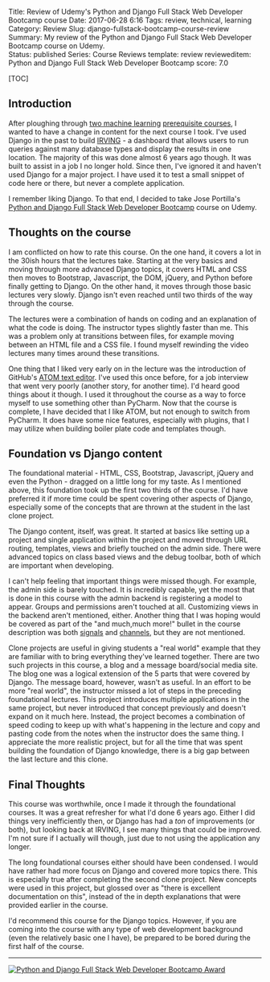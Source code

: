 Title: Review of Udemy's Python and Django Full Stack Web Developer Bootcamp course
Date: 2017-06-28 6:16
Tags: review, technical, learning
Category: Review
Slug: django-fullstack-bootcamp-course-review
Summary: My review of the Python and Django Full Stack Web Developer Bootcamp course on Udemy.  
Status: published
Series: Course Reviews
template: review
revieweditem: Python and Django Full Stack Web Developer Bootcamp
score: 7.0

[TOC]

## Introduction

After ploughing through [two machine learning][1] [prerequisite courses][2], I wanted to have a change in content for the next
course I took. I've used Django in the past to build [IRVING][3] - a dashboard that allows users to run queries against many
database types and display the results in one location. The majority of this was done almost 6 years ago though. It was built
to assist in a job I no longer hold. Since then, I've ignored it and haven't used Django for a major project. I have used it to
test a small snippet of code here or there, but never a complete application.

I remember liking Django. To that end, I decided to take Jose Portilla's [Python and Django Full Stack Web Developer Bootcamp][4]
course on Udemy.

## Thoughts on the course

I am conflicted on how to rate this course. On the one hand, it covers a lot in the 30ish hours that the lectures take. Starting at
the very basics and moving through more advanced Django topics, it covers HTML and CSS then moves to Bootstrap, Javascript, the DOM,
jQuery, and Python before finally getting to Django. On the other hand, it moves through those basic lectures very slowly. Django isn't
even reached until two thirds of the way through the course.

The lectures were a combination of hands on coding and an explanation of what the code is doing. The instructor types slightly
faster than me. This was a problem only at transitions between files, for example moving between an HTML file and a CSS file. I found myself
rewinding the video lectures many times around these transitions.

One thing that I liked very early on in the lecture was the introduction of GitHub's [ATOM text editor][5]. I've used this once before, for a job
interview that went very poorly (another story, for another time). I'd heard good things about it though. I used it throughout the course as a way to
force myself to use something other than PyCharm. Now that the course is complete, I have decided that I like ATOM, but not enough to switch from
PyCharm. It does have some nice features, especially with plugins, that I may utilize when building boiler plate code and templates though.

## Foundation vs Django content

The foundational material - HTML, CSS, Bootstrap, Javascript, jQuery and even the Python - dragged on a little long for my taste. As I
mentioned above, this foundation took up the first two thirds of the course. I'd have preferred it if more time could be spent covering
other aspects of Django, especially some of the concepts that are thrown at the student in the last clone project.

The Django content, itself, was great. It started at basics like setting up a project and single application within the project and
moved through URL routing, templates, views and briefly touched on the admin side. There were advanced topics on class based views and
the debug toolbar, both of which are important when developing.

I can't help feeling that important things were missed though. For example, the admin side is barely touched. It is incredibly capable, yet the
most that is done in this course with the admin backend is registering a model to appear. Groups and permissions aren't touched at all. Customizing
views in the backend aren't mentioned, either. Another thing that I was hoping would be covered as part of the "and much,much more!" bullet in the
course description was both [signals][6] and [channels][7], but they are not mentioned.

Clone projects are useful in giving students a "real world" example that they are familiar with to bring everything they've learned together. There
are two such projects in this course, a blog and a message board/social media site. The blog one was a logical extension of the 5 parts that were
covered by Django. The message board, however, wasn't as useful. In an effort to be more "real world", the instructor missed a lot of steps in the
preceding foundational lectures. This project introduces multiple applications in the same project, but never introduced that concept previously
and doesn't expand on it much here. Instead, the project becomes a combination of speed coding to keep up with what's happening in the lecture and
copy and pasting code from the notes when the instructor does the same thing. I appreciate the more realistic project, but for all the time that was
spent building the foundation of Django knowledge, there is a big gap between the last lecture and this clone.

## Final Thoughts

This course was worthwhile, once I made it through the foundational courses. It was a great refresher for what I'd done 6 years ago. Either I did
things very inefficiently then, or Django has had a *ton* of improvements (or both), but looking back at IRVING, I see many things that could be
improved. I'm not sure if I actually will though, just due to not using the application any longer.

The long foundational courses either should have been condensed. I would have rather had more focus on Django and covered more topics there. This
is especially true after completing the second clone project. New concepts were used in this project, but glossed over as "there is excellent
documentation on this", instead of the in depth explanations that were provided earlier in the course.

I'd recommend this course for the Django topics. However, if you are coming into the course with any type of web development background (even the
relatively basic one I have), be prepared to be bored during the first half of the course.

---

[![Python and Django Full Stack Web Developer Bootcamp Award][8]][9]



 [1]: {filename}2017_04_20_review_of_deep_learning_prereq_numpy.md
 [2]: {filename}2017_05_03_review_of_deep_learning_prereq_regression.md
 [3]: https://github.com/AWegnerGitHub/IRVING
 [4]: https://www.udemy.com/python-and-django-full-stack-web-developer-bootcamp/learn/v4/overview
 [5]: https://atom.io/
 [6]: https://docs.djangoproject.com/en/1.11/topics/signals/
 [7]: https://www.djangoproject.com/weblog/2016/sep/09/channels-adopted-official-django-project/
 [8]: {attach}images/udemy-django-full-stack-bootcamp.jpg
 [9]: https://ude.my/UC-1VGWNREH
